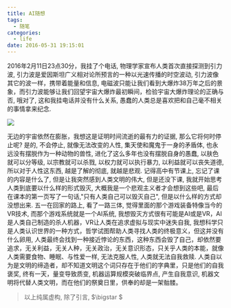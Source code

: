 ```yaml
---
title: AI随想
tags:
  - 随笔
categories:
  - life
date: 2016-05-31 19:15:01
---
```


2016年2月11日23点30分，我挂了个电话, 物理学家宣布人类首次直接探测到引力波, 引力波是爱因斯坦广义相对论所预言的一种以光速传播的时空波动, 引力波像其它的波一样，携带着能量和信息, 电磁波只能让我们看到大爆炸38万年之后的景象，而引力波能够让我们回望宇宙大爆炸最初瞬间，检验宇宙大爆炸理论的正确与否, 哦对了, 这和我挂电话并没有什么关系, 愚蠢的人类总是喜欢把和自己毫不相关的事情拿来纪念.

<!--more-->



![](/img/AI随想/AI1.jpg)

无边的宇宙依然在膨胀，我想这是证明时间流逝的最有力的证据, 那么它将何时停止呢? 是的, 不会停止, 就像无法改变的人性, 集天使和魔鬼于一身的矛盾体, 也永远没有摆脱作为一种动物的兽性, 进化了这么多年也没有摆脱自身的愚蠢, 以肤色就可以分等级, 以宗教就可以杀戮, 以权力就可以执行暴力, 以利益就可以丧失道德, 所以对于人性这东西, 越是了解的彻底, 就越是悲观. 记得高中有节课上, 忘记了课的内容是什么了, 但是让我突然感到人类文明的伟大, 但是还没下课, 我就开始思考人类到底要以什么样的形式毁灭, 大概我是一个悲观主义者才会想到这些吧, 最后在课本的第一页写了一句话,"只有人类自己可以毁灭自己", 但是以什么样的方式却没想出来. 
五一在回家的路上, 看了一路三体, 觉得里面的那个游戏装备特像当今的VR技术, 而那个游戏系统就是一个AI系统, 我想毁灭方式很有可能是AI或是VR，AI是人类自己制造的杀人机器，VR让人类在追求虚拟与现实中迷失自我, 我想科学只是人类认识世界的一种方式，哲学试图帮助人类寻找人类的终极意义，但这并没有什么卵用, 人类最终会找到一种接近悖论的东西，这种东西会毁了自己，却依然要追求，无关利益，无关人种，无关政治，无关意识形态，只关乎人类的本能，就像人类需要食物、睡眠、与性爱一样, 无法克服人性, 人类就无法自我救赎. 人类自以为是文明的缔造者，却不知道文明这个词只存在于他们的字典里，只是他们的自我褒奖, 终有一天，量变导致质变, 机器运算规模突破临界点, 产生自我意识, 机器文明将代替人类文明，而在他们的祭奠日里，供奉的却是一架骷髅。

> 以上纯属虚构, 除了引言, $\bigstar $